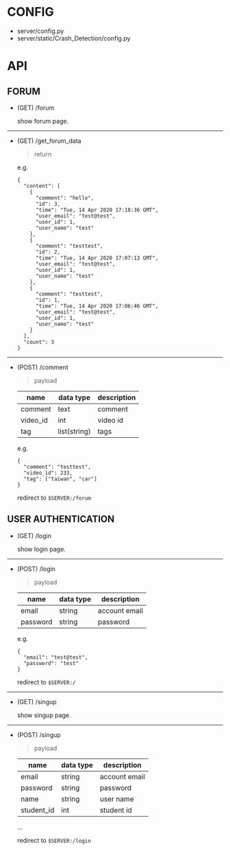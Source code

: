 # CONFIG
- server/config.py
- server/static/Crash_Detection/config.py

# API

## FORUM

- (GET) /forum

    show forum page.
---
- (GET) /get_forum_data
    > return

    e.g.
    ```
    {
      "content": [
        {
          "comment": "hello",
          "id": 3,
          "time": "Tue, 14 Apr 2020 17:18:36 GMT",
          "user_email": "test@test",
          "user_id": 1,
          "user_name": "test"
        },
        {
          "comment": "testtest",
          "id": 2,
          "time": "Tue, 14 Apr 2020 17:07:13 GMT",
          "user_email": "test@test",
          "user_id": 1,
          "user_name": "test"
        },
        {
          "comment": "testtest",
          "id": 1,
          "time": "Tue, 14 Apr 2020 17:06:46 GMT",
          "user_email": "test@test",
          "user_id": 1,
          "user_name": "test"
        }
      ],
      "count": 3
    }
    ```
---
- (POST) /comment

    > payload
    
    | name | data type | description |
    | ------ | ------ | ------ |
    | comment | text | comment |
    | video_id | int | video id |
    | tag | list(string) | tags |

    e.g.
    ```
    {
      "comment": "testtest",
      "video_id": 233,
      "tag": ["taiwan", "car"]
    }
    ```
    
    redirect to `$SERVER:/forum`
    

## USER AUTHENTICATION

- (GET) /login

    show login page.
---
- (POST) /login
    > payload

    | name | data type | description |
    | ------ | ------ | ------ |
    | email | string | account email |
    | password | string | password |
    
    e.g.
    ```
    {
      "email": "test@test",
      "password": "test"
    }
    ```
    redirect to `$SERVER:/`
---
- (GET) /singup

    show singup page.
---
- (POST) /singup
    > payload

    | name | data type | description |
    | ------ | ------ | ------ |
    | email | string | account email |
    | password | string | password |
    | name | string | user name |
    | student_id | int | student id |
    ...

    redirect to `$SERVER:/login`


